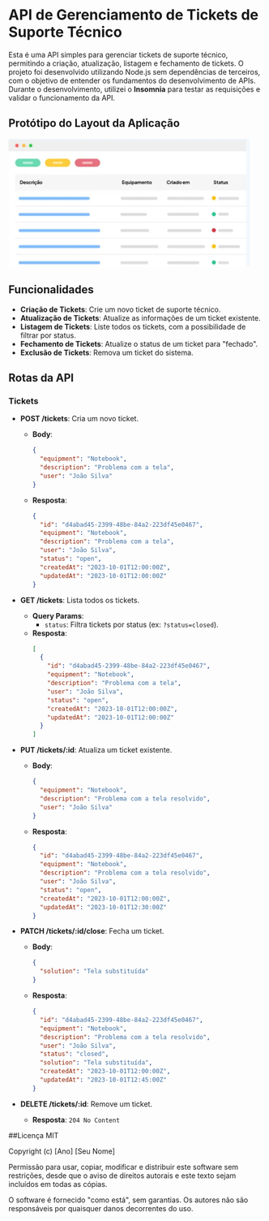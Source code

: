 # API de Gerenciamento de Tickets de Suporte Técnico

Esta é uma API simples para gerenciar tickets de suporte técnico, permitindo a criação, atualização, listagem e fechamento de tickets. O projeto foi desenvolvido utilizando Node.js sem dependências de terceiros, com o objetivo de entender os fundamentos do desenvolvimento de APIs. Durante o desenvolvimento, utilizei o **Insomnia** para testar as requisições e validar o funcionamento da API.

## Protótipo do Layout da Aplicação

![Protótipo do projeto](./img/api-support-ticket.png)

## Funcionalidades

- **Criação de Tickets**: Crie um novo ticket de suporte técnico.
- **Atualização de Tickets**: Atualize as informações de um ticket existente.
- **Listagem de Tickets**: Liste todos os tickets, com a possibilidade de filtrar por status.
- **Fechamento de Tickets**: Atualize o status de um ticket para "fechado".
- **Exclusão de Tickets**: Remova um ticket do sistema.

## Rotas da API

### Tickets

- **POST /tickets**: Cria um novo ticket.

  - **Body**:
    ```json
    {
      "equipment": "Notebook",
      "description": "Problema com a tela",
      "user": "João Silva"
    }
    ```
  - **Resposta**:
    ```json
    {
      "id": "d4abad45-2399-48be-84a2-223df45e0467",
      "equipment": "Notebook",
      "description": "Problema com a tela",
      "user": "João Silva",
      "status": "open",
      "createdAt": "2023-10-01T12:00:00Z",
      "updatedAt": "2023-10-01T12:00:00Z"
    }
    ```

- **GET /tickets**: Lista todos os tickets.

  - **Query Params**:
    - `status`: Filtra tickets por status (ex: `?status=closed`).
  - **Resposta**:
    ```json
    [
      {
        "id": "d4abad45-2399-48be-84a2-223df45e0467",
        "equipment": "Notebook",
        "description": "Problema com a tela",
        "user": "João Silva",
        "status": "open",
        "createdAt": "2023-10-01T12:00:00Z",
        "updatedAt": "2023-10-01T12:00:00Z"
      }
    ]
    ```

- **PUT /tickets/:id**: Atualiza um ticket existente.

  - **Body**:
    ```json
    {
      "equipment": "Notebook",
      "description": "Problema com a tela resolvido",
      "user": "João Silva"
    }
    ```
  - **Resposta**:
    ```json
    {
      "id": "d4abad45-2399-48be-84a2-223df45e0467",
      "equipment": "Notebook",
      "description": "Problema com a tela resolvido",
      "user": "João Silva",
      "status": "open",
      "createdAt": "2023-10-01T12:00:00Z",
      "updatedAt": "2023-10-01T12:30:00Z"
    }
    ```

- **PATCH /tickets/:id/close**: Fecha um ticket.

  - **Body**:
    ```json
    {
      "solution": "Tela substituída"
    }
    ```
  - **Resposta**:
    ```json
    {
      "id": "d4abad45-2399-48be-84a2-223df45e0467",
      "equipment": "Notebook",
      "description": "Problema com a tela resolvido",
      "user": "João Silva",
      "status": "closed",
      "solution": "Tela substituída",
      "createdAt": "2023-10-01T12:00:00Z",
      "updatedAt": "2023-10-01T12:45:00Z"
    }
    ```

- **DELETE /tickets/:id**: Remove um ticket.
  - **Resposta**: `204 No Content`

##Licença MIT

Copyright (c) [Ano] [Seu Nome]

Permissão para usar, copiar, modificar e distribuir este software sem restrições,
desde que o aviso de direitos autorais e este texto sejam incluídos em todas as cópias.

O software é fornecido "como está", sem garantias. Os autores não são responsáveis por
quaisquer danos decorrentes do uso.
